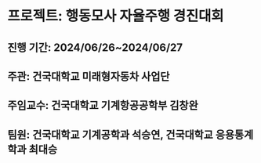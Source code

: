 # 프로젝트: 행동모사 자율주행 경진대회

## 진행 기간: 2024/06/26~2024/06/27

## 주관: 건국대학교 미래형자동차 사업단

## 주임교수: 건국대학교 기계항공공학부 김창완

## 팀원: 건국대학교 기계공학과 석승연, 건국대학교 응용통계학과 최대승
